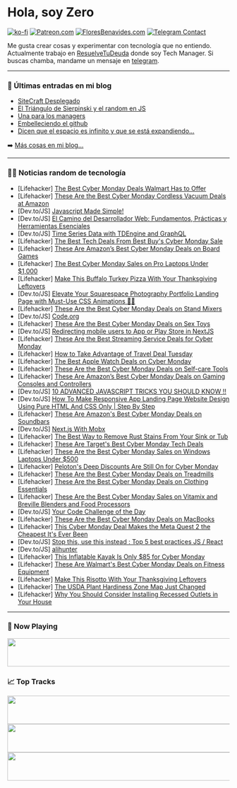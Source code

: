 # Hola, soy Zero

[![ko-fi](https://ko-fi.com/img/githubbutton_sm.svg)](https://ko-fi.com/J3J4N0LUK)
[![Patreon.com](https://img.shields.io/endpoint.svg?url=https%3A%2F%2Fshieldsio-patreon.vercel.app%2Fapi%3Fusername%3Dzerodragon%26type%3Dpatrons&style=for-the-badge)](https://patreon.com/zerodragon)
[![FloresBenavides.com](https://img.shields.io/website?down_message=oops&label=MiBlog&style=for-the-badge&up_message=online&url=https%3A%2F%2Ffloresbenavides.com)](https://floresbenavides.com)
[![Telegram Contact](https://img.shields.io/badge/escr%C3%ADbeme-ZeroDragon-%2326A5E4?style=for-the-badge&logo=telegram)](https://t.me/zerodragon)

Me gusta crear cosas y experimentar con tecnología que no entiendo.
Actualmente trabajo en [ResuelveTuDeuda](http://github.com/resuelve) donde soy Tech Manager.
Si buscas chamba, mandame un mensaje en [telegram](https://t.me/zerodragon).

---

### 📕 Últimas entradas en mi blog
<!-- BLOG-POST-LIST:START -->
- [SiteCraft Desplegado](https://floresbenavides.com/sitecraft-desplegado/)
- [El Triángulo de Sierpinski y el random en JS](https://floresbenavides.com/el-triangulo-de-sierpinski-y-el-random-en-js/)
- [Una para los managers](https://floresbenavides.com/una-para-los-managers/)
- [Embelleciendo el github](https://floresbenavides.com/embelleciendo-el-github/)
- [Dicen que el espacio es infinito y que se está expandiendo…](https://floresbenavides.com/dicen-que-el-espacio-es-infinito-y-que-se-esta-expandiendo/)
<!-- BLOG-POST-LIST:END -->

➡️ [Más cosas en mi blog...](https://floresbenavides.com)

---

### 👨‍💻 Noticias random de tecnología
<!-- TECH-POSTS:START -->
- [Lifehacker] [The Best Cyber Monday Deals Walmart Has to Offer](https://lifehacker.com/money/best-walmart-cyber-monday-deals)
- [Lifehacker] [These Are the Best Cyber Monday Cordless Vacuum Deals at Amazon](https://lifehacker.com/home/amazon-cyber-monday-cordless-vacuums)
- [Dev.to/JS] [Javascript Made Simple!](https://dev.to/justaguyfrombr/javascript-made-simple-1h02)
- [Dev.to/JS] [El Camino del Desarrollador Web: Fundamentos, Prácticas y Herramientas Esenciales](https://dev.to/nixcko/el-camino-del-desarrollador-web-fundamentos-practicas-y-herramientas-esenciales-2fdm)
- [Dev.to/JS] [Time Series Data with TDEngine and GraphQL](https://dev.to/zentered/time-series-data-with-tdengine-and-graphql-4dbl)
- [Lifehacker] [The Best Tech Deals From Best Buy&#39;s Cyber Monday Sale](https://lifehacker.com/tech/tech-deals-best-buy-cyber-monday-sale)
- [Lifehacker] [These Are Amazon’s Best Cyber Monday Deals on Board Games](https://lifehacker.com/entertainment/amazons-best-cyber-monday-deals-board-games)
- [Lifehacker] [The Best Cyber Monday Sales on Pro Laptops Under $1,000](https://lifehacker.com/tech/best-cyber-monday-deals-pro-windows-laptops)
- [Lifehacker] [Make This Buffalo Turkey Pizza With Your Thanksgiving Leftovers](https://lifehacker.com/food-drink/thanksgiving-leftover-buffalo-turkey-pizza-recipe)
- [Dev.to/JS] [Elevate Your Squarespace Photography Portfolio Landing Page with Must-Use CSS Animations 🚀📸](https://dev.to/loftydevs/elevate-your-squarespace-photography-portfolio-landing-page-with-must-use-css-animations-29cg)
- [Lifehacker] [These Are the Best Cyber Monday Deals on Stand Mixers](https://lifehacker.com/food-drink/best-cyber-monday-deals-stand-mixers)
- [Dev.to/JS] [Code.org](https://dev.to/trulydude/codeorg-37bm)
- [Lifehacker] [These Are the Best Cyber Monday Deals on Sex Toys](https://lifehacker.com/money/the-best-cyber-monday-deals-on-sex-toys)
- [Dev.to/JS] [Redirecting mobile users to App or Play Store in NextJS](https://dev.to/andreasbergstrom/redirecting-mobile-users-to-app-or-play-store-using-nextjs-3pp1)
- [Lifehacker] [These Are the Best Streaming Service Deals for Cyber Monday](https://lifehacker.com/entertainment/best-streaming-service-deals-cyber-monday)
- [Lifehacker] [How to Take Advantage of Travel Deal Tuesday](https://lifehacker.com/travel/how-to-take-advantage-of-travel-deal-tuesday)
- [Lifehacker] [The Best Apple Watch Deals on Cyber Monday](https://lifehacker.com/tech/the-best-apple-watch-sales-on-cyber-monday)
- [Lifehacker] [These Are the Best Cyber Monday Deals on Self-care Tools](https://lifehacker.com/money/best-cyber-monday-deals-on-self-care-tools)
- [Lifehacker] [These Are Amazon’s Best Cyber Monday Deals on Gaming Consoles and Controllers](https://lifehacker.com/entertainment/amazon-cyber-monday-deals-gaming-consoles-and-controllers)
- [Dev.to/JS] [10 ADVANCED JAVASCRIPT TRICKS YOU SHOULD KNOW !!](https://dev.to/big_smoke/10-advanced-javascript-tricks-you-should-know--1ofj)
- [Dev.to/JS] [How To Make Responsive App Landing Page Website Design Using Pure HTML And CSS Only | Step By Step](https://dev.to/codingcss/how-to-make-responsive-app-landing-page-website-design-using-pure-html-and-css-only-step-by-step-269m)
- [Lifehacker] [These Are Amazon&#39;s Best Cyber Monday Deals on Soundbars](https://lifehacker.com/tech/amazon-cyber-monday-soundbars)
- [Dev.to/JS] [Next.js With Mobx](https://dev.to/mawaisismail/nextjs-with-mobx-51j6)
- [Lifehacker] [The Best Way to Remove Rust Stains From Your Sink or Tub](https://lifehacker.com/home/how-to-remove-rust-stains-from-your-sink-or-tub)
- [Lifehacker] [These Are Target&#39;s Best Cyber Monday Tech Deals](https://lifehacker.com/tech/target-cyber-monday-tech)
- [Lifehacker] [These Are the Best Cyber Monday Sales on Windows Laptops Under $500](https://lifehacker.com/tech/best-cyber-monday-sales-budget-windows-laptops)
- [Lifehacker] [Peloton&#39;s Deep Discounts Are Still On for Cyber Monday](https://lifehacker.com/health/cyber-monday-peloton)
- [Lifehacker] [These Are the Best Cyber Monday Deals on Treadmills](https://lifehacker.com/health/cyber-monday-deals-treadmills)
- [Lifehacker] [These Are the Best Cyber Monday Deals on Clothing Essentials](https://lifehacker.com/money/best-cyber-monday-clothing-deals)
- [Lifehacker] [These Are the Best Cyber Monday Sales on Vitamix and Breville Blenders and Food Processors](https://lifehacker.com/food-drink/cyber-monday-blender-sales)
- [Dev.to/JS] [Your Code Challenge of the Day](https://dev.to/opensourcee/your-code-challenge-of-the-day-2hdh)
- [Lifehacker] [These Are the Best Cyber Monday Deals on MacBooks](https://lifehacker.com/tech/cyber-monday-deals-macbooks)
- [Lifehacker] [This Cyber Monday Deal Makes the Meta Quest 2 the Cheapest It&#39;s Ever Been](https://lifehacker.com/entertainment/meta-quest-2-cyber-monday-deal)
- [Dev.to/JS] [Stop this, use this instead : Top 5 best practices JS / React](https://dev.to/brdnicolas/stop-this-use-this-instead-reactjs-javascript-14d4)
- [Dev.to/JS] [alihunter](https://dev.to/wsovn123/alihunter-3994)
- [Lifehacker] [This Inflatable Kayak Is Only $85 for Cyber Monday](https://lifehacker.com/health/best-cyber-monday-inflatable-kayak-deal)
- [Lifehacker] [These Are Walmart&#39;s Best Cyber Monday Deals on Fitness Equipment](https://lifehacker.com/health/best-walmart-cyber-monday-fitness-deals)
- [Lifehacker] [Make This Risotto With Your Thanksgiving Leftovers](https://lifehacker.com/food-drink/thanksgiving-leftovers-risotto-recipe)
- [Lifehacker] [The USDA Plant Hardiness Zone Map Just Changed](https://lifehacker.com/home/usda-plant-hardiness-zone-map-changes)
- [Lifehacker] [Why You Should Consider Installing Recessed Outlets in Your House](https://lifehacker.com/home/why-recessed-outlets)<!-- TECH-POSTS:END -->

---

### 🎵 Now Playing
<a href="https://spotify-now-playing-dun.vercel.app/now-playing?open"><img src="https://spotify-now-playing-dun.vercel.app/now-playing" width="540" height="64"></a>

### 📈 Top Tracks
<a href="https://spotify-now-playing-dun.vercel.app/top-tracks?i=1&open"><img src="https://spotify-now-playing-dun.vercel.app/top-tracks?i=1" width="540" height="64"></a>
<a href="https://spotify-now-playing-dun.vercel.app/top-tracks?i=2&open"><img src="https://spotify-now-playing-dun.vercel.app/top-tracks?i=2" width="540" height="64"></a>
<a href="https://spotify-now-playing-dun.vercel.app/top-tracks?i=3&open"><img src="https://spotify-now-playing-dun.vercel.app/top-tracks?i=3" width="540" height="64"></a>
